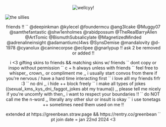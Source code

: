 <p align="center"><a target="_blank"><img src="https://github.com/user-attachments/assets/6b9164e5-76ec-4067-a252-4919255f90c3" alt="wellcyy!" title="yaoiiii drools! credit to kuuwo ,, the artist !!"><p align="center">

![the sillies](https://komarev.com/ghpvc/?username=greenbeanX3-username&color=F2B2EB&style=plastic&label=silly+visitors+!!&abreviated=true)

<p align="center"> friends !! `` @deepinkman @kylecel @foundermcu @ang3lcake @Muggy07 @samthefantastic @shw1enholmes @rabidpossum @TheRealBarryAllen @ArtTomic @BismuthSubsalicylate @MagnetizedMinded @adrenalineinsight @adamantiumcl4ws @SynsDemise @mandalovity @d-1978 @cyanolux @caninecorpse @eclipee @gnarlypup !! ask 2 be removed or added !! <p align="center">

<p align="center"> i <3 gifting skins to friends && matching skins w/ friends `` dont copy or inspo without permission `` c + h always unless with friends `` feel free to whisper,, crown,, or compliment me ,, i usually start convos from there if you're nervous / have a hard time interacting first `` i love alll my friends frfr :3 `` no dni ,, i hide ++ block freely `` i make all types of jokes ((sexual,,kms,,kys,,dni,,faggot,,jokes abt my trauma)) ,, please tell me nicely if you're uncomfy with then,, i want to respect your boundaries !! `` do NOT call me the n-word ,, literally any other slur or insult is okay `` i use tonetags ++ sometimes need them used on me !! <p align="center">

<p align="center"> extended at https://greenbean.straw.page && https://rentry.co/greenbean `` pt join date = jan 22nd 2024 <3 <p align="center">
